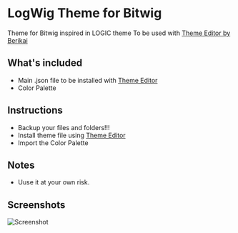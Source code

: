 # LogWig Theme for Bitwig
Theme for Bitwig inspired in LOGIC theme To be used with [Theme Editor by Berikai](https://github.com/Berikai/bitwig-theme-editor)

## What's included
- Main .json file to be installed with [Theme Editor](https://github.com/Berikai/bitwig-theme-editor)
- Color Palette

## Instructions
- Backup your files and folders!!!
- Install theme file using [Theme Editor](https://github.com/Berikai/bitwig-theme-editor)
- Import the Color Palette 
 
## Notes
- Uuse it at your own risk.

## Screenshots

![Screenshot](https://i.imgur.com/LOrFEVk.png)
